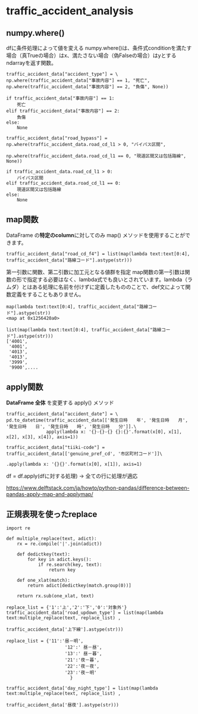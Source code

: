 # traffic_accident_analysis

## numpy.where()
dfに条件処理によって値を変える
numpy.where()は、条件式conditionを満たす場合（真Trueの場合）はx、満たさない場合（偽Falseの場合）はyとするndarrayを返す関数。
```
traffic_accident_data["accident_type"] = \
np.where(traffic_accident_data["事故内容"] == 1, "死亡", np.where(traffic_accident_data["事故内容"] == 2, "負傷", None))

if traffic_accident_data["事故内容"] == 1:
    死亡
elif traffic_accident_data["事故内容"] == 2:
    負傷
else:
    None
```
```
traffic_accident_data["road_bypass"] = np.where(traffic_accident_data.road_cd_l1 > 0, "バイパス区間",
                                                                           np.where(traffic_accident_data.road_cd_l1 == 0, "現道区間又は包括路線", None))
                                                                           
if traffic_accident_data.road_cd_l1 > 0:
    バイパス区間
elif traffic_accident_data.road_cd_l1 == 0:
    現道区間又は包括路線
else:
    None
```


## map関数
DataFrame の**特定のcolumn**に対してのみ map() メソッドを使用することができます。
```
traffic_accident_data["road_cd_f4"] = list(map(lambda text:text[0:4], traffic_accident_data["路線コード"].astype(str)))
```
第一引数に関数、第二引数に加工元となる値群を指定
map関数の第一引数は関数の形で指定する必要はなく、lambda式でも良いとされています。lambda（ラムダ）とはある処理に名前を付けずに定義したもののことで、def文によって関数定義をすることもありません。
```
map(lambda text:text[0:4], traffic_accident_data["路線コード"].astype(str))
<map at 0x1256420a0>

list(map(lambda text:text[0:4], traffic_accident_data["路線コード"].astype(str)))
['4001',
 '4001',
 '4013',
 '4013',
 '3999',
 '9900',....
```

## apply関数
**DataFrame 全体** を変更する apply() メソッド
```
traffic_accident_data["accident_date"] = \
pd.to_datetime(traffic_accident_data[['発生日時　　年', '発生日時　　月', '発生日時　　日', '発生日時　　時', '発生日時　　分']].\
               apply(lambda x: '{}-{}-{} {}:{}'.format(x[0], x[1], x[2], x[3], x[4]), axis=1))

traffic_accident_data["tiiki-code"] = traffic_accident_data[['genuine_pref_cd', '市区町村コード']]\
                                                            .apply(lambda x: '{}{}'.format(x[0], x[1]), axis=1)
```
df = df.apply(dfに対する処理) → 全ての行に処理が適応

https://www.delftstack.com/ja/howto/python-pandas/difference-between-pandas-apply-map-and-applymap/


## 正規表現を使ったreplace

```
import re

def multiple_replace(text, adict):
    rx = re.compile('|'.join(adict))
    
    def dedictkey(text):
        for key in adict.keys():
            if re.search(key, text):
                return key
 
    def one_xlat(match):
        return adict[dedictkey(match.group(0))]
 
    return rx.sub(one_xlat, text)
```
```
replace_list = {'1':'上','2':'下','0':'対象外'}
traffic_accident_data['road_updown_type'] = list(map(lambda text:multiple_replace(text, replace_list) ,
                                                                                traffic_accident_data['上下線'].astype(str)))
                                                                                
replace_list = {'11':'昼－明',
                      '12':' 昼－昼',
                      '13':' 昼－暮',
                      '21':'夜－暮',
                      '22':'夜－夜',
                      '23':'夜－明'
                        }

traffic_accident_data['day_night_type'] = list(map(lambda text:multiple_replace(text, replace_list) ,
                                                                                traffic_accident_data['昼夜'].astype(str)))
```





